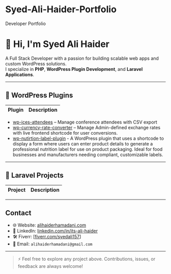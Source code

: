 # Syed-Ali-Haider-Portfolio
Developer Portfolio

# 👋 Hi, I'm Syed Ali Haider

A Full Stack Developer with a passion for building scalable web apps and custom WordPress solutions.  
I specialize in **PHP**, **WordPress Plugin Development**, and **Laravel Applications**.

---

## 🧩 WordPress Plugins

| Plugin | Description |
|--------|-------------|
- [wp-ices-attendees](https://github.com/Alii-afk/wp-ices-attendees.git) – Manage conference attendees with CSV export
- [wp-currency-rate-converter](https://github.com/Alii-afk/wp-currency-rate-converter.git) – Manage Admin-defined exchange rates with live frontend shortcode for user conversions.
- [wp-nutirtion-label-plugin](https://alihaiderhamadani.com/wp-nutirtion-label-plugin) -  A WordPress plugin that uses a shortcode to display a form where users can enter product details to generate a professional nutrition label for use on product packaging. Ideal for food businesses and manufacturers needing compliant, customizable labels.
---

## 🧱 Laravel Projects

| Project | Description |
|---------|-------------|

---

## Contact

- 🌐 Website: [alihaiderhamadani.com](https://alihaiderhamadani.com)
- 💼 LinkedIn: [linkedin.com/in/its-ali-haider](https://www.linkedin.com/in/its-ali-haider/)
- 🛠️ Fiverr: [[fiverr.com/syedali157](https://www.fiverr.com/syedali157)]
- 📩 Email: `alihaiderhamadani@gmail.com`

---

> ⚡ Feel free to explore any project above. Contributions, issues, or feedback are always welcome!
